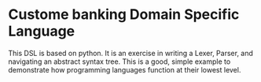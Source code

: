 # Custome banking Domain Specific Language
This DSL is based on python. It is an exercise in writing a Lexer, Parser, and navigating an abstract syntax tree.
This is a good, simple example to demonstrate how programming languages function at their lowest level.

